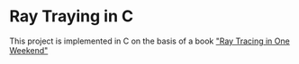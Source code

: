 # Ray Traying in C

This project is implemented in C on the basis of a book ["Ray Tracing in One Weekend"](https://raytracing.github.io/)
